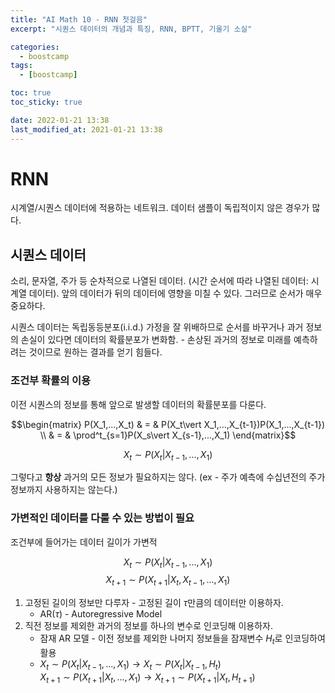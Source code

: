 ```yaml
---
title: "AI Math 10 - RNN 첫걸음"
excerpt: "시퀀스 데이터의 개념과 특징, RNN, BPTT, 기울기 소실"

categories:
  - boostcamp
tags:
  - [boostcamp]

toc: true
toc_sticky: true

date: 2022-01-21 13:38
last_modified_at: 2021-01-21 13:38
---
```

# RNN

시계열/시퀀스 데이터에 적용하는 네트워크. 데이터 샘플이 독립적이지 않은 경우가 많다.

## 시퀀스 데이터
소리, 문자열, 주가 등 순차적으로 나열된 데이터. (시간 순서에 따라 나열된 데이터: 시계열 데이터). 앞의 데이터가 뒤의 데이터에 영향을 미칠 수 있다. 그러므로 순서가 매우 중요하다.

시퀀스 데이터는 독립동등분포(i.i.d.) 가정을 잘 위배하므로 순서를 바꾸거나 과거 정보의 손실이 있다면 데이터의 확률분포가 변화함. - 손상된 과거의 정보로 미래를 예측하려는 것이므로 원하는 결과를 얻기 힘들다.

### 조건부 확률의 이용
이전 시퀀스의 정보를 통해 앞으로 발생할 데이터의 확률분포를 다룬다.

$$\begin{matrix}
P(X_1,...,X_t) & = & P(X_t\vert X_1,...,X_{t-1})P(X_1,...,X_{t-1}) \\
& = & \prod^t_{s=1}P(X_s\vert X_{s-1},...,X_1)
\end{matrix}$$

$$X_t \sim P(X_t\vert X_{t-1},...,X_1)$$

그렇다고 **항상** 과거의 모든 정보가 필요하지는 않다. (ex - 주가 예측에 수십년전의 주가 정보까지 사용하지는 않는다.)

### 가변적인 데이터를 다룰 수 있는 방법이 필요
조건부에 들어가는 데이터 길이가 가변적

$$X_t \sim P(X_t\vert X_{t-1},...,X_1)$$
$$X_{t+1} \sim P(X_{t+1}\vert X_t,X_{t-1},...,X_1)$$

1. 고정된 길이의 정보만 다루자 - 고정된 길이 $\tau$만큼의 데이터만 이용하자.
    * AR($\tau$) - Autoregressive Model
2. 직전 정보를 제외한 과거의 정보를 하나의 변수로 인코딩해 이용하자.
    * 잠재 AR 모델 - 이전 정보를 제외한 나머지 정보들을 잠재변수 $H_t$로 인코딩하여 활용
    * $X_t \sim P(X_t\vert X_{t-1},...,X_1) \rightarrow X_t \sim P(X_t\vert X_{t-1}, H_t)$ <br>
      $X_{t+1} \sim P(X_{t+1}\vert X_{t},...,X_1) \rightarrow X_{t+1} \sim P(X_{t+1}\vert X_{t}, H_{t+1})$ 